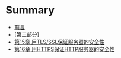 # Summary

* [前言](README.md)
* [第三部分]
* [第15章 用TLS/SSL保证服务器的安全性](./Part3/Ch15/15.md)
* [第16章 用HTTPS保证HTTP服务器的安全性](./Part3/Ch16/16.md)